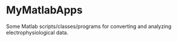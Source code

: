 MyMatlabApps
============

Some Matlab scripts/classes/programs for converting and analyzing electrophysiological data.